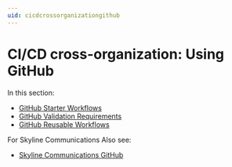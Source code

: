 ```yaml
---
uid: cicdcrossorganizationgithub
---
```


# CI/CD cross-organization: Using GitHub

In this section:

- [GitHub Starter Workflows](xref:github_starter_workflows)
- [GitHub Validation Requirements](xref:github_validation_requirements)
- [GitHub Reusable Workflows](xref:github_reusable_workflows)

For Skyline Communications Also see:

- [Skyline Communications GitHub](xref:cicdskylinecommunicationsgithub)
